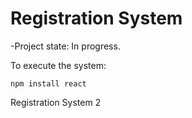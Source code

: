 <h1>Registration System</h1>

-Project state: In progress.

To execute the system:

```npm install react```

Registration System 2
